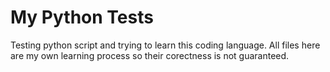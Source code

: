 # My Python Tests
 Testing python script and trying to learn this coding language. All files here are my own learning process so their corectness is not guaranteed.